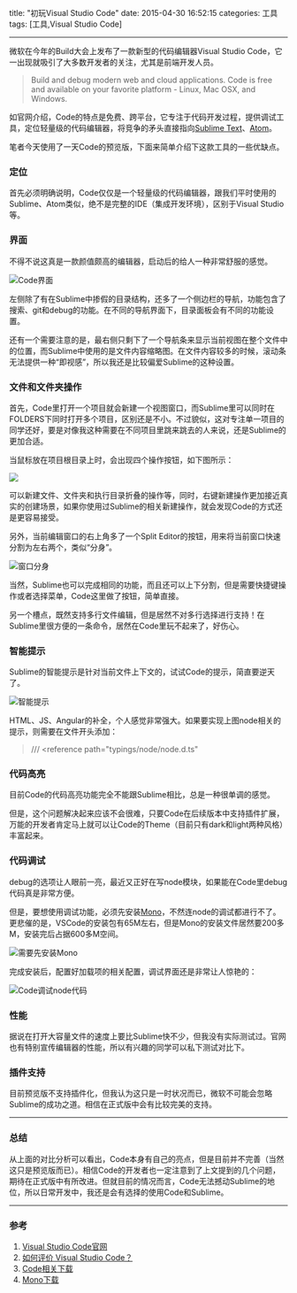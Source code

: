 title: "初玩Visual Studio Code"
date: 2015-04-30 16:52:15
categories: 工具
tags: [工具,Visual Studio Code]

---

微软在今年的Build大会上发布了一款新型的代码编辑器Visual Studio Code，它一出现就吸引了大多数开发者的关注，尤其是前端开发人员。

>Build and debug modern web and cloud applications. Code is free and available on your favorite platform - Linux, Mac OSX, and Windows.

如官网介绍，Code的特点是免费、跨平台，它专注于代码开发过程，提供调试工具，定位轻量级的代码编辑器，将竞争的矛头直接指向[Sublime Text](http://www.sublimetext.com/)、[Atom](https://atom.io/)。

笔者今天使用了一天Code的预览版，下面来简单介绍下这款工具的一些优缺点。

<!--more-->

### 定位

首先必须明确说明，Code仅仅是一个轻量级的代码编辑器，跟我们平时使用的Sublime、Atom类似，绝不是完整的IDE（集成开发环境），区别于Visual Studio等。

### 界面

不得不说这真是一款颜值颇高的编辑器，启动后的给人一种非常舒服的感觉。

![Code界面](https://b-i-1258690965.cos.ap-beijing.myqcloud.com/blog/vscode-layout.png)

左侧除了有在Sublime中掺假的目录结构，还多了一个侧边栏的导航，功能包含了搜索、git和debug的功能。在不同的导航界面下，目录面板会有不同的功能设置。

还有一个需要注意的是，最右侧只剩下了一个导航条来显示当前视图在整个文件中的位置，而Sublime中使用的是文件内容缩略图。在文件内容较多的时候，滚动条无法提供一种“即视感”，所以我还是比较偏爱Sublime的这种设置。

### 文件和文件夹操作

首先，Code里打开一个项目就会新建一个视图窗口，而Sublime里可以同时在FOLDERS下同时打开多个项目，区别还是不小。不过貌似，这对专注单一项目的同学还好，要是对像我这种需要在不同项目里跳来跳去的人来说，还是Sublime的更加合适。

当鼠标放在项目根目录上时，会出现四个操作按钮，如下图所示：

![](https://b-i-1258690965.cos.ap-beijing.myqcloud.com/blog/file-opertion.png)

可以新建文件、文件夹和执行目录折叠的操作等，同时，右键新建操作更加接近真实的创建场景，如果你使用过Sublime的相关新建操作，就会发现Code的方式还是更容易接受。

另外，当前编辑窗口的右上角多了一个Split Editor的按钮，用来将当前窗口快速分割为左右两个，类似“分身”。

 ![窗口分身](https://b-i-1258690965.cos.ap-beijing.myqcloud.com/blog/file-splite.png)
 
当然，Sublime也可以完成相同的功能，而且还可以上下分割，但是需要快捷键操作或者选择菜单，Code这里做了按钮，简单直接。

另一个槽点，既然支持多行文件编辑，但是居然不对多行选择进行支持！在Sublime里很方便的一条命令，居然在Code里玩不起来了，好伤心。

### 智能提示

Sublime的智能提示是针对当前文件上下文的，试试Code的提示，简直要逆天了。

![智能提示](https://b-i-1258690965.cos.ap-beijing.myqcloud.com/blog/code-suggest.png)

HTML、JS、Angular的补全，个人感觉非常强大。如果要实现上图node相关的提示，则需要在文件开头添加：

>/// <reference path="typings/node/node.d.ts"

### 代码高亮

目前Code的代码高亮功能完全不能跟Sublime相比，总是一种很单调的感觉。

但是，这个问题解决起来应该不会很难，只要Code在后续版本中支持插件扩展，万能的开发者肯定马上就可以让Code的Theme（目前只有dark和light两种风格）丰富起来。

### 代码调试

debug的选项让人眼前一亮，最近又正好在写node模块，如果能在Code里debug代码真是非常方便。

但是，要想使用调试功能，必须先安装[Mono](http://www.mono-project.com/download/)，不然连node的调试都进行不了。更悲催的是，VSCode的安装包有65M左右，但是Mono的安装文件居然要200多M，安装完后占据600多M空间。

![需要先安装Mono](https://b-i-1258690965.cos.ap-beijing.myqcloud.com/blog/require-mono.png)

完成安装后，配置好加载项的相关配置，调试界面还是非常让人惊艳的：

![Code调试node代码](https://b-i-1258690965.cos.ap-beijing.myqcloud.com/blog/code-debug.png)

### 性能

据说在打开大容量文件的速度上要比Sublime快不少，但我没有实际测试过。官网也有特别宣传编辑器的性能，所以有兴趣的同学可以私下测试对比下。

### 插件支持

目前预览版不支持插件化，但我认为这只是一时状况而已，微软不可能会忽略Sublime的成功之道。相信在正式版中会有比较完美的支持。

---

### 总结

从上面的对比分析可以看出，Code本身有自己的亮点，但是目前并不完善（当然这只是预览版而已）。相信Code的开发者也一定注意到了上文提到的几个问题，期待在正式版中有所改进。但就目前的情况而言，Code无法撼动Sublime的地位，所以日常开发中，我还是会有选择的使用Code和Sublime。

---

### 参考

1. [Visual Studio Code官网](https://code.visualstudio.com/)
2. [如何评价 Visual Studio Code？](http://www.zhihu.com/question/29984607)
3. [Code相关下载](https://code.visualstudio.com/Download)
4. [Mono下载](http://www.mono-project.com/download/)




